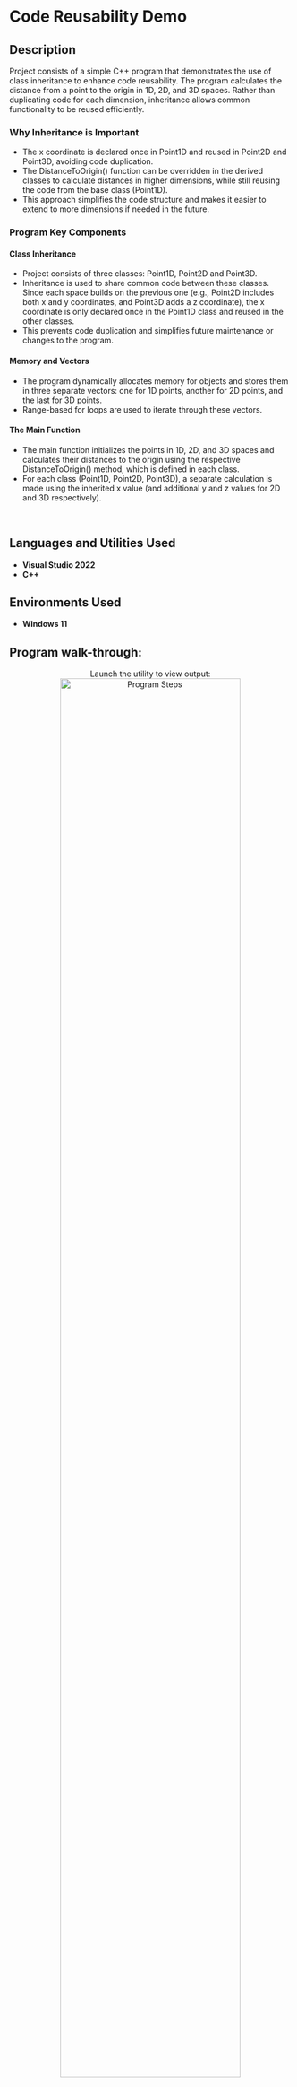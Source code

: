 <h1>Code Reusability Demo</h1>

<h2>Description</h2>
Project consists of a simple C++ program that demonstrates the use of class inheritance to enhance code reusability. The program calculates the distance from a point to the origin in 1D, 2D, and 3D spaces. Rather than duplicating code for each dimension, inheritance allows common functionality to be reused efficiently.


<h3>Why Inheritance is Important</h3>

   - The x coordinate is declared once in Point1D and reused in Point2D and Point3D, avoiding code duplication.
   - The DistanceToOrigin() function can be overridden in the derived classes to calculate distances in higher dimensions, while still reusing the code from the base class (Point1D).
   - This approach simplifies the code structure and makes it easier to extend to more dimensions if needed in the future.


<h3>Program Key Components</h3>
<h4>Class Inheritance</h4>

   - Project consists of three classes: Point1D, Point2D and Point3D.
   - Inheritance is used to share common code between these classes. Since each space builds on the previous one (e.g., Point2D includes both x and y coordinates, and Point3D adds a z coordinate), the x coordinate is only declared once in the Point1D class and reused        in the other classes.
   - This prevents code duplication and simplifies future maintenance or changes to the program.

<h4>Memory and Vectors</h4>

   - The program dynamically allocates memory for objects and stores them in three separate vectors: one for 1D points, another for 2D points, and the last for 3D points.
   - Range-based for loops are used to iterate through these vectors.
  
<h4>The Main Function</h4>

   - The main function initializes the points in 1D, 2D, and 3D spaces and calculates their distances to the origin using the respective DistanceToOrigin() method, which is defined in each class.
   - For each class (Point1D, Point2D, Point3D), a separate calculation is made using the inherited x value (and additional y and z values for 2D and 3D respectively).



<br />


<h2>Languages and Utilities Used</h2>

- <b>Visual Studio 2022</b> 
- <b>C++</b>

<h2>Environments Used </h2>

- <b>Windows 11</b> 

<h2>Program walk-through:</h2>

<p align="center">
Launch the utility to view output: <br/>
<img src="https://imgur.com/5MjHlOV.png" height="80%" width="80%" alt="Program Steps"/>
<br />
<br />
<h2>Key Components of Program</h2>
<img src="https://i.imgur.com/9liQxav.png" height="80%" width="80%" alt="Program Steps"/>
<br />
<br />
Choose your orbital destination: <br/>
<img src="https://i.imgur.com/nkc7D6l.png" height="80%" width="80%" alt="Program Steps"/>
<br />
<br />
Your maximum payload is calculated:  <br/>
<img src="https://i.imgur.com/jRXyy5x.png" height="80%" width="80%" alt="Program Steps"/>
<br />
<br />
OR enter your payload:  <br/>
<img src="https://i.imgur.com/X0CPTpR.png" height="80%" width="80%" alt="Program Steps"/>
<br />
<br />
Possible orbital destinations are calculated:  <br/>
<img src="https://i.imgur.com/kSYLddY.png" height="80%" width="80%" alt="Program Steps"/>
<br />
<br />
OR display engine specifications:  <br/>
<img src="https://i.imgur.com/fOGrjUe.png" height="80%" width="80%" alt="Program Steps"/>
</p>

<h2>Tsiolkovsky Rocket Equation Explanation:</h2>
<p align="center">
The rocket equation: <br/>
<img src="https://i.imgur.com/ojSbSKy.png" height="80%" width="80%" alt="Rocket Equation Steps"/>
<br />
<br />
The ISP (specific impulse) is the efficiency of your rocket engine.
g is the gravitational constant 9.81 m/s2:  <br/>
<img src="https://i.imgur.com/XVicfVF.png" height="80%" width="80%" alt="Rocket Equation Steps"/>
<br />
<br />
The ln is to mathematically describe how the velocity of the rocket changes as it burns fuel (mass).
m0/m1 is the mass ratio (initial mass/final mass):  <br/>
<img src="https://i.imgur.com/70YFbvd.png" height="80%" width="80%" alt="Rocket Equation Steps"/>
<br />
<br />
